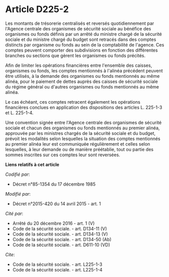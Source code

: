 # Article D225-2

Les montants de trésorerie centralisés et reversés quotidiennement par l'Agence centrale des organismes de sécurité sociale
au bénéfice des organismes ou fonds définis par un arrêté du ministre chargé de la sécurité sociale et du ministre chargé du
budget sont retracés dans des comptes distincts par organisme ou fonds au sein de la comptabilité de l'agence. Ces comptes
peuvent comporter des subdivisions en fonction des différentes branches ou sections que gèrent les organismes ou fonds
précités. 

Afin de limiter les opérations financières entre l'ensemble des caisses, organismes ou fonds, les comptes mentionnés à
l'alinéa précédent peuvent être utilisés, à la demande des organismes ou fonds mentionnés au même alinéa, pour le paiement de
dettes auprès des caisses de sécurité sociale du régime général ou d'autres organismes ou fonds mentionnés au même alinéa. 

Le cas échéant, ces comptes retracent également les opérations financières conclues en application des dispositions des
articles L. 225-1-3 et L. 225-1-4. 

Une convention signée entre l'Agence centrale des organismes de sécurité sociale et chacun des organismes ou fonds mentionnés
au premier alinéa, approuvée par les ministres chargés de la sécurité sociale et du budget, prévoit les modalités selon
lesquelles la situation des comptes mentionnés au premier alinéa leur est communiquée régulièrement et celles selon
lesquelles, à leur demande ou de manière préétablie, tout ou partie des sommes inscrites sur ces comptes leur sont reversées.

**Liens relatifs à cet article**

_Codifié par_:

  - Décret n°85-1354 du 17 décembre 1985

_Modifié par_:

  - Décret n°2015-420 du 14 avril 2015 - art. 1

_Cité par_:

  - Arrêté du 20 décembre 2016 - art. 1 (V)
  - Code de la sécurité sociale. - art. D134-11 (V)
  - Code de la sécurité sociale. - art. D134-13 (V)
  - Code de la sécurité sociale. - art. D134-50 (Ab)
  - Code de la sécurité sociale. - art. D611-10 (VD)

_Cite_:

  - Code de la sécurité sociale. - art. L225-1-3
  - Code de la sécurité sociale. - art. L225-1-4
